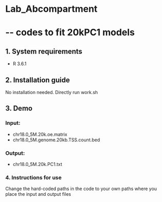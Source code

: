 # Lab_Abcompartment
# -- codes to fit 20kPC1 models
## 1. System requirements

- R 3.6.1

## 2. Installation guide

No installation needed. Directly run work.sh

## 3. Demo

### Input:
- chr18.0_5M.20k.oe.matrix
- chr18.0_5M.genome.20kb.TSS.count.bed

### Output:
- chr18.0_5M.20k.PC1.txt

### 4. Instructions for use

Change the hard-coded paths in the code to your own paths where you place the input and output files
